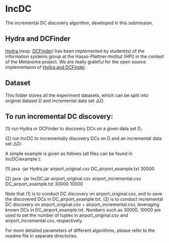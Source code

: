 # IncDC
The incremental DC discovery algorithm, developed in this submission.

## Hydra and DCFinder
[Hydra ](https://dl.acm.org/doi/10.14778/3157794.3157800)(resp. [DCFinder](https://dl.acm.org/doi/10.14778/3368289.3368293)) has been implemented by student(s) of the information systems group at the Hasso-Plattner-Institut (HPI) in the context of the Metanome project. We are really grateful for the open source implementaion of [Hydra and DCFinder](https://github.com/HPI-Information-Systems/metanome-algorithms) . 

## Dataset
This folder stores all the experiment datasets, which can be split into original dataset D and incremental data set △D.

## To run incremental DC discovery:
(1) run Hydra or DCFinder to discovery DCs on a given data set D;

(2) run IncDC to incrementally discovery DCs on D and an incremental data set △D:

A simple example is given as follows (all files can be found in IncDC/example ):

(1) java -jar Hydra.jar airport_original.csv DC_airport_example.txt 30000

(2) java -jar IncDC.jar airport_original.csv airport_incremental.csv DC_airport_example.txt 30000 10000  

Note that (1) is to conduct DC discovery on airport_original.csv, and to save the discovered DCs in DC_airport_example.txt. (2) is to conduct incremental DC discovery on airport_original.csv + airport_incremental.csv, leveraging known DCs in DC_airport_example.txt. Numbers such as 30000, 10000 are used to set the number of tuples in airport_original.csv and airport_incremental.csv,  respectively. 

For more detailed parameters of different algorithms, please refer to the readme file in separate directories.
